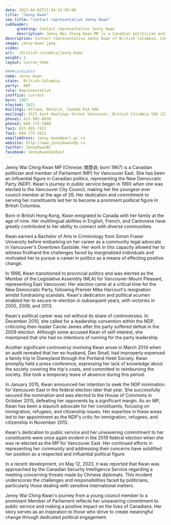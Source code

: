 ```yaml
---
date: 2023-04-02T11:54:12-05:00
title: "Jenny Kwan"
seo_title: "contact representative Jenny Kwan"
subheader:
     greeting: Contact representative Jenny Kwan
     description: Jenny Wai Ching Kwan MP is a Canadian politician and member of Parliament (MP) for Vancouver East. She has been an influential figure in Canadian politics, representing the New Democratic Party (NDP). Kwan's journey in public service began in 1993 when she was elected to the Vancouver City Council, making her the youngest-ever council member at the age of 26. Her dedication and commitment to serving her constituents led her to become a prominent political figure in British Columbia.
description: Contact representative Jenny Kwan of British Columbia. Contact information for Jenny Kwan includes email address, phone number, and mailing address.
image: jenny-kwan.jpeg
video:
url:  /british-columbia/jenny-kwan
weight: 1
layout: course_home

####candidate
name: Jenny Kwan
state:	British Columbia
party:	NDP
role: Representative
inoffice: current
born: 1967
elected: 2021
mailing1: Ottawa, Ontario, Canada K1A 0A6
mailing2: 2572 East Hastings Street Vancouver, British Columbia V5K 1Z3
phone1: 613-992-6030
phone2: 604-775-5800
fax1: 613-995-7412
fax2: 604-775-5811
emailaddress: jenny.kwan@parl.gc.ca
website: http://www.jennykwanndp.ca
twitter: JennyKwanBC
facebook: JennyKwanVanEast
---
```


Jenny Wai Ching Kwan MP (Chinese: 關慧貞; born 1967) is a Canadian politician and member of Parliament (MP) for Vancouver East. She has been an influential figure in Canadian politics, representing the New Democratic Party (NDP). Kwan's journey in public service began in 1993 when she was elected to the Vancouver City Council, making her the youngest-ever council member at the age of 26. Her dedication and commitment to serving her constituents led her to become a prominent political figure in British Columbia.

Born in British Hong Kong, Kwan emigrated to Canada with her family at the age of nine. Her multilingual abilities in English, French, and Cantonese have greatly contributed to her ability to connect with diverse communities.

Kwan earned a Bachelor of Arts in Criminology from Simon Fraser University before embarking on her career as a community legal advocate in Vancouver's Downtown Eastside. Her work in this capacity allowed her to witness firsthand the challenges faced by marginalized individuals and motivated her to pursue a career in politics as a means of effecting positive change.

In 1996, Kwan transitioned to provincial politics and was elected as the Member of the Legislative Assembly (MLA) for Vancouver-Mount Pleasant, representing East Vancouver. Her election came at a critical time for the New Democratic Party, following Premier Mike Harcourt's resignation amidst fundraising scandals. Kwan's dedication and political acumen enabled her to secure re-election in subsequent years, with victories in 2005, 2009, and 2013.

Kwan's political career was not without its share of controversies. In December 2010, she called for a leadership convention within the NDP, criticizing then-leader Carole James after the party suffered defeat in the 2009 election. Although some accused Kwan of self-interest, she maintained that she had no intentions of running for the party leadership.

Another significant controversy involving Kwan arose in March 2014 when an audit revealed that her ex-husband, Dan Small, had improperly expensed a family trip to Disneyland through the Portland Hotel Society. Kwan promptly held a press conference, expressing her lack of knowledge about the society covering the trip's costs, and committed to reimbursing the society. She took a temporary leave of absence during this period.

In January 2015, Kwan announced her intention to seek the NDP nomination for Vancouver East in the federal election later that year. She successfully secured the nomination and was elected to the House of Commons in October 2015, defeating her opponents by a significant margin. As an MP, Kwan has been a staunch advocate for her constituents, focusing on immigration, refugees, and citizenship issues. Her expertise in these areas led to her appointment as the NDP's critic for immigration, refugees, and citizenship in November 2015.

Kwan's dedication to public service and her unwavering commitment to her constituents were once again evident in the 2019 federal election when she was re-elected as the MP for Vancouver East. Her continued efforts in representing her community and addressing their concerns have solidified her position as a respected and influential political figure.

In a recent development, on May 12, 2023, it was reported that Kwan was approached by the Canadian Security Intelligence Service regarding a meeting concerning threats made by Chinese diplomats. This incident underscores the challenges and responsibilities faced by politicians, particularly those dealing with sensitive international matters.

Jenny Wai Ching Kwan's journey from a young council member to a prominent Member of Parliament reflects her unwavering commitment to public service and making a positive impact on the lives of Canadians. Her story serves as an inspiration to those who strive to create meaningful change through dedicated political engagement.
